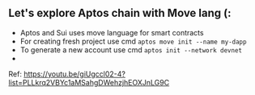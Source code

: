 ## Let's explore Aptos chain with Move lang (:

- Aptos and Sui uses move language for smart contracts
- For creating fresh project use cmd `aptos move init --name my-dapp`
- To generate a new account use cmd `aptos init --network devnet`
- 

Ref: https://youtu.be/giUgccl02-4?list=PLLkrq2VBYc1aMSahgDWehzjhEOXJnLG9C